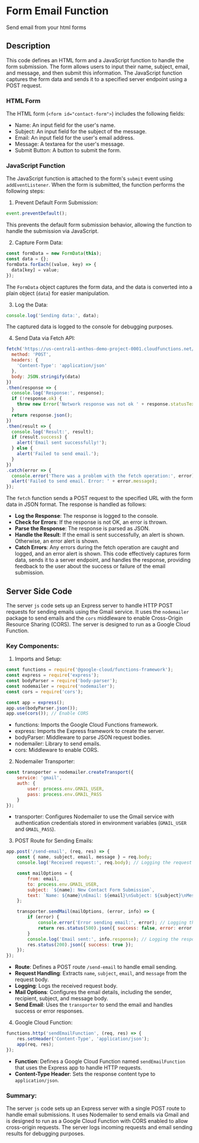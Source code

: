 # Form Email Function
Send email from your html forms

## Description
This code defines an HTML form and a JavaScript function to handle the form submission. The form allows users to input their name, subject, email, and message, and then submit this information. The JavaScript function captures the form data and sends it to a specified server endpoint using a POST request.


### HTML Form
The HTML form (`<form id="contact-form">`) includes the following fields:

- Name: An input field for the user's name.
- Subject: An input field for the subject of the message.
- Email: An input field for the user's email address.
- Message: A textarea for the user's message.
- Submit Button: A button to submit the form.

### JavaScript Function
The JavaScript function is attached to the form's `submit` event using `addEventListener`. When the form is submitted, the function performs the following steps:

1. Prevent Default Form Submission:
```js
event.preventDefault();
```

This prevents the default form submission behavior, allowing the function to handle the submission via JavaScript.

2. Capture Form Data:
```js
const formData = new FormData(this);
const data = {};
formData.forEach((value, key) => {
  data[key] = value;
});
```

The `FormData` object captures the form data, and the data is converted into a plain object (`data`) for easier manipulation.

3. Log the Data:
```js
console.log('Sending data:', data);
```

The captured data is logged to the console for debugging purposes.

4. Send Data via Fetch API:
```js
fetch('https://us-central1-anthos-demo-project-0001.cloudfunctions.net/node-mail-function/send-email', {
  method: 'POST',
  headers: {
    'Content-Type': 'application/json'
  },
  body: JSON.stringify(data)
})
.then(response => {
  console.log('Response:', response);
  if (!response.ok) {
    throw new Error('Network response was not ok ' + response.statusText);
  }
  return response.json();
})
.then(result => {
  console.log('Result:', result);
  if (result.success) {
    alert('Email sent successfully!');
  } else {
    alert('Failed to send email.');
  }
})
.catch(error => {
  console.error('There was a problem with the fetch operation:', error);
  alert('Failed to send email. Error: ' + error.message);
});
```

The `fetch` function sends a POST request to the specified URL with the form data in JSON format. The response is handled as follows:

- **Log the Response**: The response is logged to the console.
- **Check for Errors**: If the response is not OK, an error is thrown.
- **Parse the Response**: The response is parsed as JSON.
- **Handle the Result**: If the email is sent successfully, an alert is shown. Otherwise, an error alert is shown.
- **Catch Errors**: Any errors during the fetch operation are caught and logged, and an error alert is shown.
This code effectively captures form data, sends it to a server endpoint, and handles the response, providing feedback to the user about the success or failure of the email submission.

## Server Side Code
The server `js` code sets up an Express server to handle HTTP POST requests for sending emails using the Gmail service. It uses the `nodemailer` package to send emails and the `cors` middleware to enable Cross-Origin Resource Sharing (CORS). The server is designed to run as a Google Cloud Function.

### Key Components:
1. Imports and Setup:
```js
const functions = require('@google-cloud/functions-framework');
const express = require('express');
const bodyParser = require('body-parser');
const nodemailer = require('nodemailer');
const cors = require('cors');

const app = express();
app.use(bodyParser.json());
app.use(cors()); // Enable CORS
```
- functions: Imports the Google Cloud Functions framework.
- express: Imports the Express framework to create the server.
- bodyParser: Middleware to parse JSON request bodies.
- nodemailer: Library to send emails.
- cors: Middleware to enable CORS.
2. Nodemailer Transporter:
```js
const transporter = nodemailer.createTransport({
    service: 'gmail',
    auth: {
        user: process.env.GMAIL_USER,
        pass: process.env.GMAIL_PASS
    }
});
```

- transporter: Configures Nodemailer to use the Gmail service with authentication credentials stored in environment variables (`GMAIL_USER` and `GMAIL_PASS`).
3. POST Route for Sending Emails:
```js
app.post('/send-email', (req, res) => {
    const { name, subject, email, message } = req.body;
    console.log('Received request:', req.body); // Logging the request body

    const mailOptions = {
        from: email,
        to: process.env.GMAIL_USER,
        subject: `${name}: New Contact Form Submission`,
        text: `Name: ${name}\nEmail: ${email}\nSubject: ${subject}\nMessage:\n${message}`
    };

    transporter.sendMail(mailOptions, (error, info) => {
        if (error) {
            console.error('Error sending email:', error); // Logging the error
            return res.status(500).json({ success: false, error: error.message });
        }
        console.log('Email sent:', info.response); // Logging the response
        res.status(200).json({ success: true });
    });
});
```

- **Route**: Defines a POST route `/send-email` to handle email sending.
- **Request Handling**: Extracts `name`, `subject`, `email`, and `message` from the request body.
- **Logging**: Logs the received request body.
- **Mail Options**: Configures the email details, including the sender, recipient, subject, and message body.
- **Send Email**: Uses the `transporter` to send the email and handles success or error responses.
4. Google Cloud Function:
```js
functions.http('sendEmailFunction', (req, res) => {
    res.setHeader('Content-Type', 'application/json');
    app(req, res);
});
```
- **Function**: Defines a Google Cloud Function named `sendEmailFunction` that uses the Express app to handle HTTP requests.
- **Content-Type Header**: Sets the response content type to `application/json`.
### Summary:
The server `js` code sets up an Express server with a single POST route to handle email submissions. It uses Nodemailer to send emails via Gmail and is designed to run as a Google Cloud Function with CORS enabled to allow cross-origin requests. The server logs incoming requests and email sending results for debugging purposes.